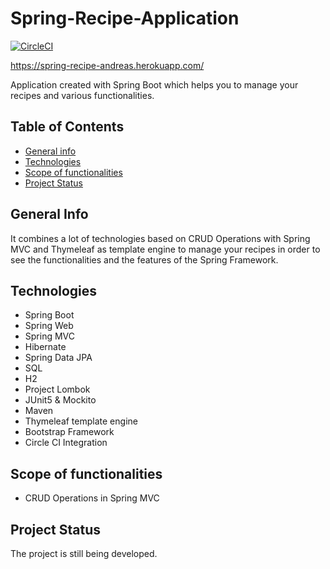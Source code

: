 # Spring-Recipe-Application

[![CircleCI](https://circleci.com/gh/circleci/circleci-docs.svg?style=svg)](https://circleci.com/gh/AndreasPr/Spring-Recipe-Application)  

https://spring-recipe-andreas.herokuapp.com/

Application created with Spring Boot which helps you to manage your recipes and various functionalities.  
## Table of Contents

* [General info](#general-info)
* [Technologies](#technologies)
* [Scope of functionalities](#scope-of-functionalities)
* [Project Status](#project-status)

## General Info
It combines a lot of technologies based on CRUD Operations with Spring MVC and Thymeleaf as template engine to manage your recipes in order to see the functionalities and the features of the Spring Framework.

## Technologies
* Spring Boot
* Spring Web
* Spring MVC 
* Hibernate
* Spring Data JPA
* SQL
* H2
* Project Lombok
* JUnit5 & Mockito
* Maven
* Thymeleaf template engine
* Bootstrap Framework
* Circle CI Integration

## Scope of functionalities
* CRUD Operations in Spring MVC

## Project Status
The project is still being developed.
